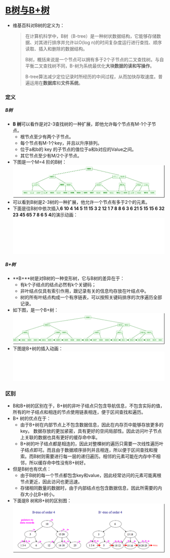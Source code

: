 # [B树与B+树](http://www.cnblogs.com/yangecnu/p/Introduce-B-Tree-and-B-Plus-Tree.html)

- 维基百科对B树的定义为：

  > 在计算机科学中，B树（B-tree）是一种树状数据结构，它能够存储数据、对其进行排序并允许以O(log n)的时间复杂度运行进行查找、顺序读取、插入和删除的数据结构。
  >
  > B树，概括来说是一个节点可以拥有多于2个子节点的二叉查找树。与自平衡二叉查找树不同，B-树为系统最优化**大块数据的读和写操作**。
  >
  > B-tree算法减少定位记录时所经历的中间过程，从而加快存取速度。普遍运用在**数据库**和**文件系统**。

### 定义

##### B树

- **B 树**可以看作是对2-3查找树的一种扩展，即他允许每个节点有M-1个子节点。
  - 根节点至少有两个子节点。
  - 每个节点有M-1个key，并且以升序排列。
  - 位于a和b的 key 的子节点的值位于a和b对应的Value之间。
  - 其它节点至少有M/2个子节点。
- 下图是一个M=4 阶的B树：![B树](img/1.png?raw=true)
- 可以看到B树是2-3树的一种扩展，他允许一个节点有多于2个的元素。
- 下面是往B树中依次插入**6 10 4 14 5 11 15 3 2 12 1 7 8 8 6 3 6 21 5 15 15 6 32 23 45 65 7 8 6 5 4**的演示动画：![B树](img/1.gif?raw=true)

##### B+树

- **B+**树是对B树的一种变形树，它与B树的差异在于：
  - 有k个子结点的结点必然有k个关键码；
  - 非叶结点仅具有索引作用，跟记录有关的信息均存放在叶结点中。
  - 树的所有叶结点构成一个有序链表，可以按照关键码排序的次序遍历全部记录。
- 如下图，是一个B+树：![B+树](img/2.png?raw=true)
- 下图是B+树的插入动画：![B+树](img/2.gif?raw=true)

### 区别

- B和B+树的区别在于，B+树的非叶子结点只包含导航信息，不包含实际的值，所有的叶子结点和相连的节点使用链表相连，便于区间查找和遍历。
- B+ 树的优点在于：
  - 由于B+树在内部节点上不包含数据信息，因此在内存页中能够存放更多的key。 数据存放的更加紧密，具有更好的空间局部性。因此访问叶子节点上关联的数据也具有更好的缓存命中率。
  - B+树的叶子结点都是相连的，因此对整棵树的遍历只需要一次线性遍历叶子结点即可。而且由于数据顺序排列并且相连，所以便于区间查找和搜索。而B树则需要进行每一层的递归遍历。相邻的元素可能在内存中不相邻，所以缓存命中性没有B+树好。
- 但是B树也有优点：
  - 由于B树的每一个节点都包含key和value，因此经常访问的元素可能离根节点更近，因此访问也更迅速。
  - 存储相同数量的数据时，由于内部结点也包含数据信息，因此所需要的内存大小比B+树小。
- 下面是B 树和B+树的区别图：![B树与B+树](img/3.png?raw=true)